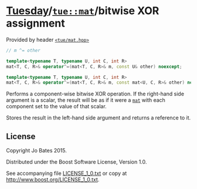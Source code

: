 [Tuesday](../../../README.md)/[`tue::mat`](../../headers/mat.md)/bitwise XOR assignment
=======================================================================================
Provided by header [`<tue/mat.hpp>`](../../headers/mat.md)

```c++
// m ^= other

template<typename T, typename U, int C, int R>
mat<T, C, R>& operator^=(mat<T, C, R>& m, const U& other) noexcept;

template<typename T, typename U, int C, int R>
mat<T, C, R>& operator^=(mat<T, C, R>& m, const mat<U, C, R>& other) noexcept;
```

Performs a component-wise bitwise XOR operation. If the right-hand side argument
is a scalar, the result will be as if it were a [`mat`](../../headers/mat.md)
with each component set to the value of that scalar.

Stores the result in the left-hand side argument and returns a reference to it.

License
-------
Copyright Jo Bates 2015.

Distributed under the Boost Software License, Version 1.0.

See accompanying file [LICENSE_1_0.txt](../../../LICENSE_1_0.txt) or copy at
http://www.boost.org/LICENSE_1_0.txt.
